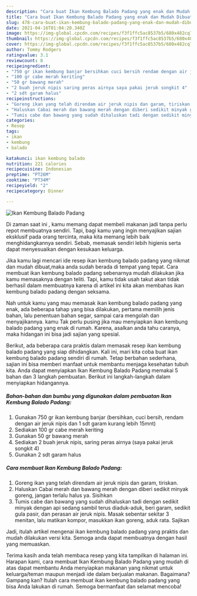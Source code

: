 ```yaml
---
description: "Cara buat Ikan Kembung Balado Padang yang enak dan Mudah Dibuat"
title: "Cara buat Ikan Kembung Balado Padang yang enak dan Mudah Dibuat"
slug: 478-cara-buat-ikan-kembung-balado-padang-yang-enak-dan-mudah-dibuat
date: 2021-04-16T01:04:20.340Z
image: https://img-global.cpcdn.com/recipes/f3f1ffc5ac8537b5/680x482cq70/ikan-kembung-balado-padang-foto-resep-utama.jpg
thumbnail: https://img-global.cpcdn.com/recipes/f3f1ffc5ac8537b5/680x482cq70/ikan-kembung-balado-padang-foto-resep-utama.jpg
cover: https://img-global.cpcdn.com/recipes/f3f1ffc5ac8537b5/680x482cq70/ikan-kembung-balado-padang-foto-resep-utama.jpg
author: Tommy Rodgers
ratingvalue: 3.1
reviewcount: 8
recipeingredient:
- "750 gr ikan kembung banjar bersihkan cuci bersih rendam dengan air jeruk nipis dan 1 sdt garam kurang lebih 15mnt"
- "100 gr cabe merah keriting"
- "50 gr bawang merah"
- "2 buah jeruk nipis saring peras airnya saya pakai jeruk songkit 4"
- "2 sdt garam halus"
recipeinstructions:
- "Goreng ikan yang telah direndam air jeruk nipis dan garam, tiriskan."
- "Haluskan Cabai merah dan bawang merah dengan diberi sedikit minyak goreng, jangan terlalu halus ya. Sisihkan"
- "Tumis cabe dan bawang yang sudah dihaluskan tadi dengan sedikit minyak dengan api sedang sambil terus diaduk-aduk, beri garam, sedikit gula pasir, dan perasan air jeruk nipis. Masak sebentar sekitar 3 menitan, lalu matikan kompor, masukkan ikan goreng, aduk rata. Sajikan"
categories:
- Resep
tags:
- ikan
- kembung
- balado

katakunci: ikan kembung balado 
nutrition: 221 calories
recipecuisine: Indonesian
preptime: "PT26M"
cooktime: "PT34M"
recipeyield: "2"
recipecategory: Dinner

---
```



![Ikan Kembung Balado Padang](https://img-global.cpcdn.com/recipes/f3f1ffc5ac8537b5/680x482cq70/ikan-kembung-balado-padang-foto-resep-utama.jpg)

Di zaman  saat ini , kamu memang dapat membeli makanan jadi tanpa perlu repot membuatnya sendiri. Tapi, bagi kamu yang ingin menyajikan sajian eksklusif pada orang tercinta, maka kita memang lebih baik menghidangkannya sendiri. Sebab, memasak sendiri lebih higienis serta dapat menyesuaikan dengan kesukaan keluarga.

Jika kamu lagi mencari ide resep ikan kembung balado padang yang nikmat dan mudah dibuat,maka anda sudah berada di tempat yang tepat. Cara membuat ikan kembung balado padang  sebenarnya mudah dilakukan jika kamu memasaknya dengan teliti. Tapi, kamu tidak usah takut akan tidak berhasil dalam membuatnya 
karena di artikel ini kita akan membahas ikan kembung balado padang dengan seksama.  



Nah untuk kamu yang mau memasak ikan kembung balado padang yang enak, ada beberapa tahap yang bisa dilakukan, pertama memilih jenis bahan, lalu penentuan bahan segar, sampai cara mengolah dan menyajikannya. kamu Tak perlu pusing jika mau menyiapkan ikan kembung balado padang yang enak di rumah. Karena, asalkan anda  tahu caranya, maka hidangan ini bisa jadi sajian yang spesial.

Berikut, ada beberapa cara praktis  dalam memasak resep ikan kembung balado padang yang siap dihidangkan. Kali ini, mari kita coba buat ikan kembung balado padang sendiri di rumah. Tetap berbahan sederhana, sajian ini bisa memberi manfaat untuk membantu menjaga kesehatan tubuh kita. Anda dapat menyiapkan Ikan Kembung Balado Padang memakai 5 bahan dan 3 langkah pembuatan. Berikut ini langkah-langkah dalam menyiapkan hidangannya.

<!--inarticleads1-->

##### Bahan-bahan dan bumbu yang digunakan dalam pembuatan Ikan Kembung Balado Padang:

1. Gunakan 750 gr ikan kembung banjar (bersihkan, cuci bersih, rendam dengan air jeruk nipis dan 1 sdt garam kurang lebih 15mnt)
1. Sediakan 100 gr cabe merah keriting
1. Gunakan 50 gr bawang merah
1. Sediakan 2 buah jeruk nipis, saring peras airnya (saya pakai jeruk songkit 4)
1. Gunakan 2 sdt garam halus




<!--inarticleads2-->

##### Cara membuat Ikan Kembung Balado Padang:

1. Goreng ikan yang telah direndam air jeruk nipis dan garam, tiriskan.
1. Haluskan Cabai merah dan bawang merah dengan diberi sedikit minyak goreng, jangan terlalu halus ya. Sisihkan
1. Tumis cabe dan bawang yang sudah dihaluskan tadi dengan sedikit minyak dengan api sedang sambil terus diaduk-aduk, beri garam, sedikit gula pasir, dan perasan air jeruk nipis. Masak sebentar sekitar 3 menitan, lalu matikan kompor, masukkan ikan goreng, aduk rata. Sajikan




Jadi, itulah artikel mengenai  ikan kembung balado padang  yang praktis dan mudah dilakukan versi kita. Semoga anda dapat membuatnya dengan hasil yang memuaskan. 

Terima kasih anda telah membaca resep yang kita tampilkan di halaman ini. Harapan kami, cara membuat  Ikan Kembung Balado Padang yang mudah di atas dapat membantu Anda menyiapkan makanan yang nikmat untuk keluarga/teman maupun menjadi ide dalam berjualan makanan. Bagaimana? Gampang kan? Itulah cara membuat ikan kembung balado padang yang bisa Anda lakukan di rumah. Semoga bermanfaat dan selamat mencoba!

